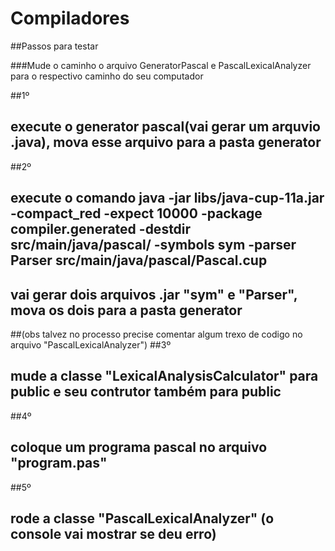 # Compiladores

##Passos para testar

###Mude o caminho o arquivo GeneratorPascal e PascalLexicalAnalyzer para o respectivo caminho do seu computador

##1º
## execute o generator pascal(vai gerar um arquvio .java), mova esse arquivo para a pasta generator
##2º
## execute o comando java -jar libs/java-cup-11a.jar -compact_red -expect 10000 -package compiler.generated -destdir src/main/java/pascal/ -symbols sym -parser Parser  src/main/java/pascal/Pascal.cup
## vai gerar dois arquivos .jar "sym" e "Parser", mova os dois para a pasta generator
##(obs talvez no processo precise comentar algum trexo de codigo no arquivo "PascalLexicalAnalyzer")
##3º
## mude a classe "LexicalAnalysisCalculator" para public e seu contrutor também para public
##4º
## coloque um programa pascal no arquivo "program.pas"
##5º
## rode a classe "PascalLexicalAnalyzer" (o console vai mostrar se deu erro)
